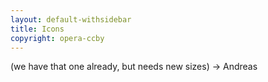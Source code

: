 ```yaml
---
layout: default-withsidebar
title: Icons
copyright: opera-ccby
---
```


(we have that one already, but needs new sizes) -> Andreas
